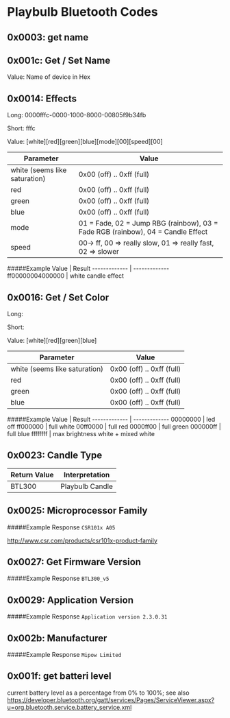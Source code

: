 Playbulb Bluetooth Codes
====================

0x0003: get name
---------------------
0x001c: Get / Set Name
---------------------
Value: Name of device in Hex

0x0014: Effects
---------------------
Long: 0000fffc-0000-1000-8000-00805f9b34fb

Short: fffc

Value: [white][red][green][blue][mode][00][speed][00]

Parameter  | Value
------------- | -------------
white (seems like saturation) | 0x00 (off) .. 0xff (full)
red | 0x00 (off) .. 0xff (full)
green | 0x00 (off) .. 0xff (full)
blue | 0x00 (off) .. 0xff (full)
mode  | 01 = Fade, 02 = Jump RBG (rainbow), 03 = Fade RGB (rainbow), 04 = Candle Effect
speed | 00-> ff, 00 => really slow, 01 => really fast, 02 => slower

#####Example
Value  | Result
------------- | -------------
ff00000004000000 | white candle effect


0x0016: Get / Set Color
---------------------
Long:

Short:

Value: [white][red][green][blue]

Parameter  | Value
------------- | -------------
white (seems like saturation) | 0x00 (off) .. 0xff (full)
red | 0x00 (off) .. 0xff (full)
green | 0x00 (off) .. 0xff (full)
blue | 0x00 (off) .. 0xff (full)

#####Example
Value  | Result
------------- | -------------
00000000 | led off
ff000000 | full white
00ff0000 | full red
0000ff00 | full green
000000ff | full blue
ffffffff | max brightness white + mixed white

0x0023: Candle Type
---------------------
Return Value  | Interpretation
------------- | -------------
BTL300  | Playbulb Candle

0x0025: Microprocessor Family
---------------------
#####Example Response
`CSR101x A05`


http://www.csr.com/products/csr101x-product-family


0x0027: Get Firmware Version
---------------------
#####Example Response
`BTL300_v5`


0x0029: Application Version
---------------------
#####Example Response
`Application version 2.3.0.31`


0x002b: Manufacturer
---------------------
#####Example Response
`Mipow Limited`

0x001f: get batteri level
---------------------
current battery level as a percentage from 0% to 100%; see also https://developer.bluetooth.org/gatt/services/Pages/ServiceViewer.aspx?u=org.bluetooth.service.battery_service.xml


